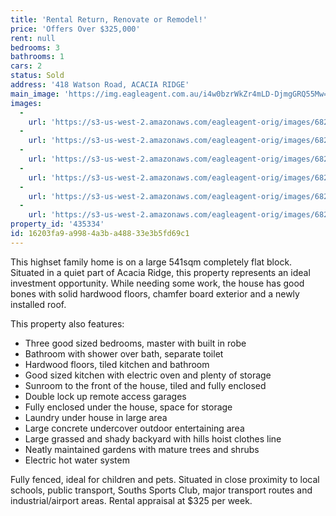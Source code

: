 ```yaml
---
title: 'Rental Return, Renovate or Remodel!'
price: 'Offers Over $325,000'
rent: null
bedrooms: 3
bathrooms: 1
cars: 2
status: Sold
address: '418 Watson Road, ACACIA RIDGE'
main_image: 'https://img.eagleagent.com.au/i4w0bzrWkZr4mLD-DjmgGRQ55Mw=/1280x854/smart/https://s3-us-west-2.amazonaws.com/eagleagent-orig/images/6823339/120130773-image-M.jpg'
images:
  -
    url: 'https://s3-us-west-2.amazonaws.com/eagleagent-orig/images/6823344/120130773-image-E.jpg'
  -
    url: 'https://s3-us-west-2.amazonaws.com/eagleagent-orig/images/6823343/120130773-image-D.jpg'
  -
    url: 'https://s3-us-west-2.amazonaws.com/eagleagent-orig/images/6823342/120130773-image-C.jpg'
  -
    url: 'https://s3-us-west-2.amazonaws.com/eagleagent-orig/images/6823341/120130773-image-B.jpg'
  -
    url: 'https://s3-us-west-2.amazonaws.com/eagleagent-orig/images/6823340/120130773-image-A.jpg'
  -
    url: 'https://s3-us-west-2.amazonaws.com/eagleagent-orig/images/6823339/120130773-image-M.jpg'
property_id: '435334'
id: 16203fa9-a998-4a3b-a488-33e3b5fd69c1
---
```

This highset family home is on a large 541sqm completely flat block. Situated in a quiet part of Acacia Ridge, this property represents an ideal investment opportunity. While needing some work, the house has good bones with solid hardwood floors, chamfer board exterior and a newly installed roof.

This property also features:
*  Three good sized bedrooms, master with built in robe
*  Bathroom with shower over bath, separate toilet
*  Hardwood floors, tiled kitchen and bathroom
*  Good sized kitchen with electric oven and plenty of storage
*  Sunroom to the front of the house, tiled and fully enclosed
*  Double lock up remote access garages
*  Fully enclosed under the house, space for storage
*  Laundry under house in large area
*  Large concrete undercover outdoor entertaining area
*  Large grassed and shady backyard with hills hoist clothes line
*  Neatly maintained gardens with mature trees and shrubs
*  Electric hot water system

Fully fenced, ideal for children and pets. Situated in close proximity to local schools, public transport, Souths Sports Club, major transport routes and industrial/airport areas. Rental appraisal at $325 per week.